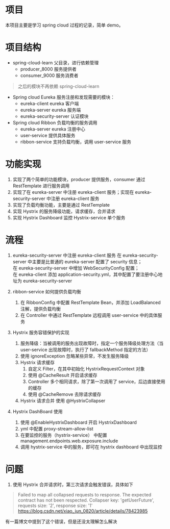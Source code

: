 # 项目
本项目主要是学习 spring cloud 过程的记录，简单 demo。

# 项目结构
 - spring-cloud-learn 父目录，进行依赖管理
    - producer_8000 服务提供者
    - consumer_9000 服务消费者
      
> 之后的模块不再依赖 spring-cloud-learn
- Spring cloud Eureka 服务注册和发现需要的模块：
   - eureka-client eureka 客户端
   - eureka-server eureka 服务端
   - eureka-security-server 认证模块  
- Spring cloud Ribbon 负载均衡的服务调用
   - eureka-server eureka 注册中心
   - user-service 提供具体服务
   - ribbon-service 支持负载均衡，调用 user-service 服务
    
# 功能实现
1. 实现了两个简单的功能模块，producer 提供服务，consumer 通过 RestTemplate 进行服务调用
2. 实现了在 eureka-server 中注册 eureka-client 服务；实现在 eureka-security-server 中注册 eureka-client 服务
3. 实现了负载均衡功能，主要是通过 RestTemplate
4. 实现 Hystrix 的服务降级功能，请求缓存，合并请求
5. 实现 Hystrix Dashboard 监控 Hystrix-service 单个服务

# 流程
1. eureka-security-server 中注册 eureka-client 服务
   在 eureka-security-server 中主要是比普通的 eureka-server 配置了 security 信息；  
   在 eureka-security-server 中增加 WebSecurityConfig 配置；  
   在 eureka-client 添加 application-security.yml，其中配置了要注册中心地址为 eureka-security-server
   
2. ribbon-service 如何提供负载均衡
   1. 在 RibbonConfig 中配置 RestTemplate Bean，并添加 LoadBalanced 注解，提供负载均衡
   2. 在 Controller 中通过 RestTemplate 远程调用 user-service 中的具体服务
    
3. Hystrix 服务容错保护的实现
    1. 服务降级：当被调用的服务出现故障时，指定一个服务降级处理方法（当 user-service 出现故障时，执行了 fallbackMethod 指定的方法）
    2. 使用 ignoreException 忽略某些异常，不发生服务降级
    3. Hystrix 请求缓存
        1. 自定义 Filter，在其中初始化 HystrixRequestContext 对象
        2. 使用 @CacheResult 开启请求缓存
        3. Controller 多个相同请求，除了第一次调用了 service，后边直接使用的缓存
        4. 使用 @CacheRemove 去除请求缓存
    4. Hystrix 请求合并 使用 @HystrixCollapser
    
4. Hystrix DashBoard 使用
    1. 使用 @EnableHystrixDashboard 开启 HystrixDashboard
    2. yml 中配置 proxy-stream-allow-list
    3. 在要监控的服务（hystrix-service） 中配置 management.endpoints.web.exposure.include
    4. 调用 hystrix-service 中的服务，即可在 hystrix dashboard 中出现监控

# 问题
1. 使用 Hystrix 合并请求时，第三次请求会触发错误，具体如下
> Failed to map all collapsed requests to response. The expected contract has not been respected. Collapser key: 'getUserFuture', requests size: '2', response size: '1'  
> https://blog.csdn.net/xiao_jun_0820/article/details/78423985

有一篇博文中提到了这个错误，但是还没太理解怎么解决